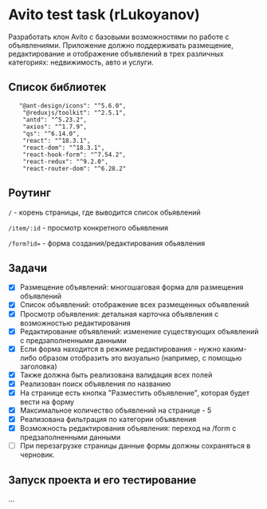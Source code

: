 # Avito test task (rLukoyanov)
Разработать клон Avito с базовыми возможностями по работе с объявлениями. Приложение должно поддерживать размещение, редактирование и отображение объявлений в трех различных категориях: недвижимость, авто и услуги.
## Список библиотек
```
   "@ant-design/icons": "^5.6.0",
    "@reduxjs/toolkit": "^2.5.1",
    "antd": "^5.23.2",
    "axios": "^1.7.9",
    "qs": "^6.14.0",
    "react": "^18.3.1",
    "react-dom": "^18.3.1",
    "react-hook-form": "^7.54.2",
    "react-redux": "^9.2.0",
    "react-router-dom": "^6.28.2"
```

## Роутинг

`/` - корень страницы, где выводится список обьявлений

`/item/:id` - просмотр конкретного обьявления

`/form?id=` - форма создания/редактирования обьявления

## Задачи

- [X] Размещение объявлений: многошаговая форма для размещения объявлений
- [X] Список объявлений: отображение всех размещенных объявлений
- [X] Просмотр объявления: детальная карточка объявления с возможностью редактирования
- [X] Редактирование объявлений: изменение существующих объявлений с предзаполненными данными
- [X] Если форма находится в режиме редактирования - нужно каким-либо образом отобразить это визуально (например, с помощью заголовка)
- [X] Также должна быть реализована валидация всех полей
- [X] Реализован поиск объявления по названию
- [X] На странице есть кнопка "Разместить объявление", которая будет вести на форму
- [X] Максимальное количество объявлений на странице - 5
- [X] Реализована фильтрация по категории объявления
- [X] Возможность редактирования объявления: переход на /form с предзаполненными данными
- [ ] При перезагрузке страницы данные формы должны сохраняться в черновик.

## Запуск проекта и его тестирование
...
